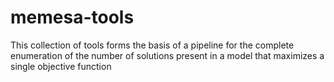 # memesa-tools
This collection of tools forms the basis of a pipeline for the complete enumeration of the number of solutions present in a model that maximizes a single objective function
